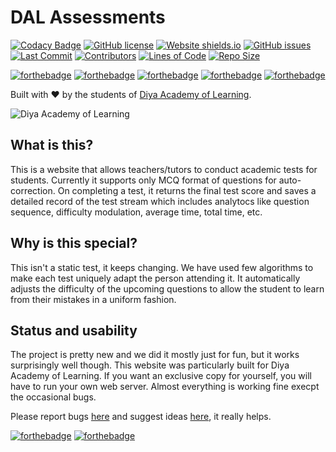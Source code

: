 # DAL Assessments

[![Codacy Badge](https://api.codacy.com/project/badge/Grade/1011a8694a714340a62f24ccde43e5aa)](https://app.codacy.com/gh/ChaitanyaPy/dal_assessments?utm_source=github.com&utm_medium=referral&utm_content=ChaitanyaPy/dal_assessments&utm_campaign=Badge_Grade)
[![GitHub license](https://img.shields.io/github/license/Naereen/StrapDown.js.svg)](https://github.com/ChaitanyaPy/dal_assessments/blob/master/LICENSE)
[![Website shields.io](https://img.shields.io/website-up-down-green-red/http/shields.io.svg)](https://diyaassessments.pythonanywhere.com)
[![GitHub issues](https://img.shields.io/github/issues/ChaitanyaPy/dal_assessments.svg)](https://github.com/ChaitanyaPy/dal_assessments/issues/)
[![Last Commit](https://img.shields.io/github/last-commit/chaitanyapy/dal_assessments?style=plastic)](https://github.com/ChaitanyaPy/dal_assessments/commits/)
[![Contributors](https://img.shields.io/github/contributors/chaitanyapy/dal_assessments?style=plastic)](https://github.com/ChaitanyaPy/dal_assessments/graphs/contributors)
[![Lines of Code](https://tokei.rs/b1/github/chaitanyapy/dal_assessments?category=code)](https://github.com/ChaitanyaPy/dal_assessments/blob/production/main.py)
[![Repo Size](https://img.shields.io/github/repo-size/chaitanyapy/dal_assessments.svg)](https://github.com/ChaitanyaPy/dal_assessments/)

[![forthebadge](https://forthebadge.com/images/badges/built-with-love.svg)](https://forthebadge.com)
[![forthebadge](https://forthebadge.com/images/badges/uses-html.svg)](https://forthebadge.com)
[![forthebadge](https://forthebadge.com/images/badges/made-with-python.svg)](https://www.python.org)
[![forthebadge](https://forthebadge.com/images/badges/open-source.svg)](https://forthebadge.com)
[![forthebadge](https://forthebadge.com/images/badges/contains-tasty-spaghetti-code.svg)](https://forthebadge.com)

Built with :heart: by the students of [Diya Academy of Learning](https://www.diyaschool.com/).

![Diya Academy of Learning](https://diyaassessments.pythonanywhere.com/logo.png)

## What is this?
This is a website that allows teachers/tutors to conduct academic tests for students. Currently it supports only MCQ format of questions for auto-correction. On completing a test, it returns the final test score and saves a detailed record of the test stream which includes analytocs like question sequence, difficulty modulation, average time, total time, etc.

## Why is this special?
This isn't a static test, it keeps changing. We have used few algorithms to make each test uniquely adapt the person attending it. It automatically adjusts the difficulty of the upcoming questions to allow the student to learn from their mistakes in a uniform fashion.

## Status and usability
The project is pretty new and we did it mostly just for fun, but it works surprisingly well though.
This website was particularly built for Diya Academy of Learning. If you want an exclusive copy for yourself, you will have to run your own web server.
Almost everything is working fine execpt the occasional bugs.

Please report bugs [here](https://github.com/ChaitanyaPy/dal_assessments/issues/new?assignees=&labels=&template=bug_report.md) and suggest ideas [here](https://github.com/ChaitanyaPy/dal_assessments/issues/new?assignees=&labels=&template=feature_request.md), it really helps.


[![forthebadge](https://forthebadge.com/images/badges/check-it-out.svg)](https://diyaassessments.pythonanywhere.com/)
[![forthebadge](https://forthebadge.com/images/badges/powered-by-electricity.svg)](https://forthebadge.com)
